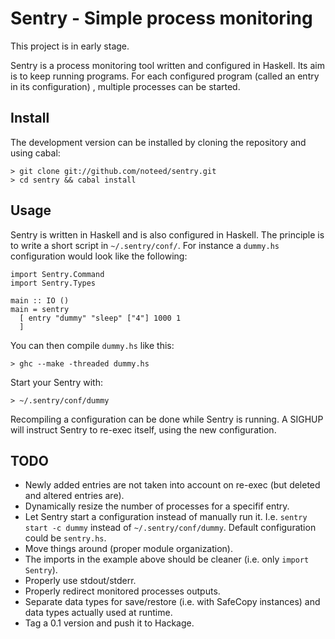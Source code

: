 # Sentry - Simple process monitoring

This project is in early stage.

Sentry is a process monitoring tool written and configured in Haskell. Its aim
is to keep running programs. For each configured program (called an entry in
its configuration) , multiple processes can be started.

## Install

The development version can be installed by cloning the repository and using
cabal:

    > git clone git://github.com/noteed/sentry.git
    > cd sentry && cabal install

## Usage

Sentry is written in Haskell and is also configured in Haskell. The principle
is to write a short script in `~/.sentry/conf/`. For instance a `dummy.hs`
configuration would look like the following:

    import Sentry.Command
    import Sentry.Types

    main :: IO ()
    main = sentry
      [ entry "dummy" "sleep" ["4"] 1000 1
      ]

You can then compile `dummy.hs` like this:

    > ghc --make -threaded dummy.hs

Start your Sentry with:

    > ~/.sentry/conf/dummy

Recompiling a configuration can be done while Sentry is running. A SIGHUP will
instruct Sentry to re-exec itself, using the new configuration.

## TODO

- Newly added entries are not taken into account on re-exec (but deleted and
  altered entries are).
- Dynamically resize the number of processes for a specifif entry.
- Let Sentry start a configuration instead of manually run it. I.e.
  `sentry start -c dummy` instead of `~/.sentry/conf/dummy`. Default
  configuration could be `sentry.hs`.
- Move things around (proper module organization).
- The imports in the example above should be cleaner (i.e. only
  `import Sentry`).
- Properly use stdout/stderr.
- Properly redirect monitored processes outputs.
- Separate data types for save/restore (i.e. with SafeCopy instances) and
  data types actually used at runtime.
- Tag a 0.1 version and push it to Hackage.
